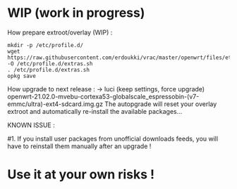 # WIP (work in progress)

How prepare extroot/overlay (WIP) :
```
mkdir -p /etc/profile.d/
wget https://raw.githubusercontent.com/erdoukki/vrac/master/openwrt/files/etc/profile.d/extras.sh -O /etc/profile.d/extras.sh
. /etc/profile.d/extras.sh
opkg save
```

How upgrade to next release :
-> luci (keep settings, force upgrade) openwrt-21.02.0-mvebu-cortexa53-globalscale_espressobin-(v7-emmc/ultra)-ext4-sdcard.img.gz
The autopgrade will reset your overlay extroot and automatically re-install the available packages...

KNOWN ISSUE :

#1. If you install user packages from unofficial downloads feeds, you will have to reinstall them manually after an upgrade ! 

# Use it at your own risks !
